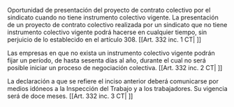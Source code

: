 Oportunidad de presentación del proyecto de contrato colectivo por el sindicato cuando no tiene instrumento colectivo vigente. La presentación de un proyecto de contrato colectivo realizada por un sindicato que no tiene instrumento colectivo vigente podrá hacerse en cualquier tiempo, sin perjuicio de lo establecido en el artículo 308. [[Art. 332 inc. 1 CT| ]]

Las empresas en que no exista un instrumento colectivo vigente podrán fijar un período, de hasta sesenta días al año, durante el cual no será posible iniciar un proceso de negociación colectiva. [[Art. 332 inc. 2 CT| ]]

La declaración a que se refiere el inciso anterior deberá comunicarse por medios idóneos a la Inspección del Trabajo y a los trabajadores. Su vigencia será de doce meses. [[Art. 332 inc. 3 CT| ]]